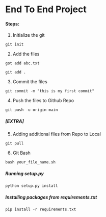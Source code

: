 # End To End Project

#### Steps:
1. Initialize the git
```
git init
```

2. Add the files
```
got add abc.txt

git add .
```

3. Commit the files
```
git commit -m "this is my first commit"
```

4. Push the files to Github Repo
```
git push -u origin main
```

##### [EXTRA]
5. Adding additional files from Repo to Local
```
git pull
```

6. Git Bash
```
bash your_file_name.sh
```

##### Running setup.py
```
python setup.py install
```

##### Installing packages from requirements.txt
```
pip install -r requirements.txt
``` 